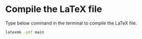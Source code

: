 # Compile the LaTeX file

Type below command in the terminal to compile the LaTeX file.

```bash
latexmk -pdf main
```